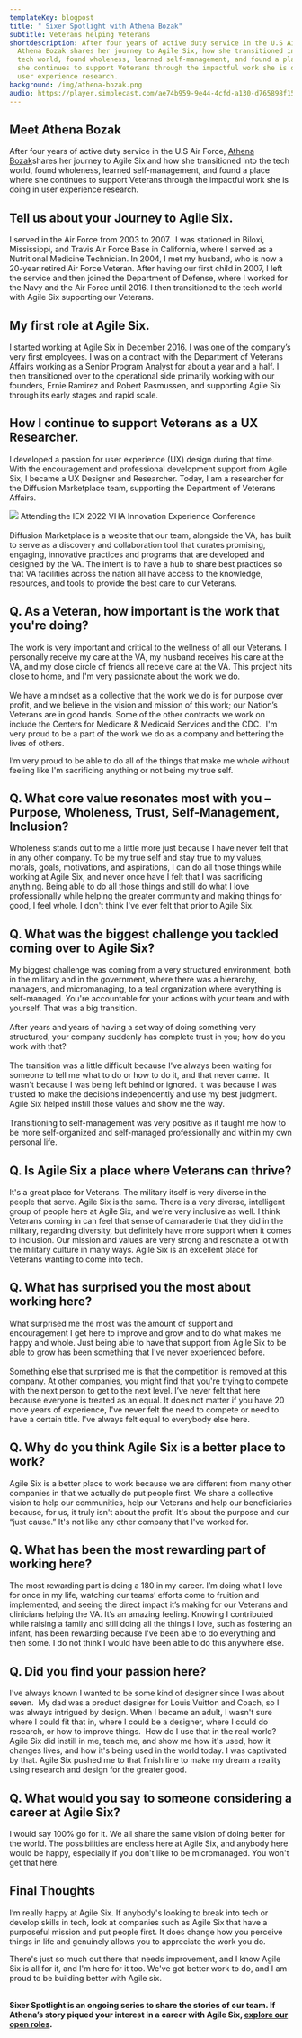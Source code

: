 ```yaml
---
templateKey: blogpost
title: " Sixer Spotlight with Athena Bozak"
subtitle: Veterans helping Veterans
shortdescription: After four years of active duty service in the U.S Air Force,
  Athena Bozak shares her journey to Agile Six, how she transitioned into the
  tech world, found wholeness, learned self-management, and found a place where
  she continues to support Veterans through the impactful work she is doing in
  user experience research.
background: /img/athena-bozak.png
audio: https://player.simplecast.com/ae74b959-9e44-4cfd-a130-d765898f15c8?dark=false
---
```

## Meet Athena Bozak 

After four years of active duty service in the U.S Air Force, [Athena Bozak](https://www.linkedin.com/in/athenab84/)shares her journey to Agile Six and how she transitioned into the tech world, found wholeness, learned self-management, and found a place where she continues to support Veterans through the impactful work she is doing in user experience research.

## Tell us about your Journey to Agile Six.

I served in the Air Force from 2003 to 2007.  I was stationed in Biloxi, Mississippi, and Travis Air Force Base in California, where I served as a Nutritional Medicine Technician. In 2004, I met my husband, who is now a 20-year retired Air Force Veteran. After having our first child in 2007, I left the service and then joined the Department of Defense, where I worked for the Navy and the Air Force until 2016. I then transitioned to the tech world with Agile Six supporting our Veterans. 

## My first role at Agile Six.

I started working at Agile Six in December 2016. I was one of the company’s very first employees. I was on a contract with the Department of Veterans Affairs working as a Senior Program Analyst for about a year and a half. I then transitioned over to the operational side primarily working with our founders, Ernie Ramirez and Robert Rasmussen, and supporting Agile Six through its early stages and rapid scale. 

## How I continue to support Veterans as a UX Researcher.

I developed a passion for user experience (UX) design during that time. With the encouragement and professional development support from Agile Six, I became a UX Designer and Researcher. Today, I am a researcher for the Diffusion Marketplace team, supporting the Department of Veterans Affairs.

![](https://lh4.googleusercontent.com/QGUnD4MFaY7JiDCYOopeooJlS3H7GlIPL_CtneXRTuoF7fOlNoSyOqJbVgHCG50IFynq5QzMMwEOvc1rfZcoleZtfU8gwcS28O8s2jjnaNPfuP_zj9GaAAaUKIaijrMGtCE1cRIVDO2VRdLZv8zDgtyeKqgXlpU0g9Rm7PGzG4RiS2GMOL0WjakdVzcCCg) Attending the IEX 2022 VHA Innovation Experience Conference\
\
Diffusion Marketplace is a website that our team, alongside the VA, has built to serve as a discovery and collaboration tool that curates promising, engaging, innovative practices and programs that are developed and designed by the VA. The intent is to have a hub to share best practices so that VA facilities across the nation all have access to the knowledge, resources, and tools to provide the best care to our Veterans. 

## Q. As a Veteran, how important is the work that you're doing?

The work is very important and critical to the wellness of all our Veterans. I personally receive my care at the VA, my husband receives his care at the VA, and my close circle of friends all receive care at the VA. This project hits close to home, and I'm very passionate about the work we do.\
\
We have a mindset as a collective that the work we do is for purpose over profit, and we believe in the vision and mission of this work; our Nation’s Veterans are in good hands. Some of the other contracts we work on include the Centers for Medicare & Medicaid Services and the CDC.  I'm very proud to be a part of the work we do as a company and bettering the lives of others. 

I’m very proud to be able to do all of the things that make me whole without feeling like I'm sacrificing anything or not being my true self.

## Q. What core value resonates most with you – Purpose, Wholeness, Trust, Self-Management, Inclusion?

Wholeness stands out to me a little more just because I have never felt that in any other company. To be my true self and stay true to my values, morals, goals, motivations, and aspirations, I can do all those things while working at Agile Six, and never once have I felt that I was sacrificing anything. Being able to do all those things and still do what I love professionally while helping the greater community and making things for good, I feel whole. I don't think I've ever felt that prior to Agile Six.

## Q. What was the biggest challenge you tackled coming over to Agile Six?

My biggest challenge was coming from a very structured environment, both in the military and in the government, where there was a hierarchy, managers, and micromanaging, to a teal organization where everything is self-managed. You're accountable for your actions with your team and with yourself. That was a big transition. \
\
After years and years of having a set way of doing something very structured, your company suddenly has complete trust in you; how do you work with that? \
\
The transition was a little difficult because I've always been waiting for someone to tell me what to do or how to do it, and that never came.  It wasn't because I was being left behind or ignored. It was because I was trusted to make the decisions independently and use my best judgment. Agile Six helped instill those values and show me the way.\
\
Transitioning to self-management was very positive as it taught me how to be more self-organized and self-managed professionally and within my own personal life.

## Q. Is Agile Six a place where Veterans can thrive?

It's a great place for Veterans. The military itself is very diverse in the people that serve. Agile Six is the same. There is a very diverse, intelligent group of people here at Agile Six, and we're very inclusive as well. I think Veterans coming in can feel that sense of camaraderie that they did in the military, regarding diversity, but definitely have more support when it comes to inclusion. Our mission and values are very strong and resonate a lot with the military culture in many ways. Agile Six is an excellent place for Veterans wanting to come into tech.

## Q. What has surprised you the most about working here?

What surprised me the most was the amount of support and encouragement I get here to improve and grow and to do what makes me happy and whole. Just being able to have that support from Agile Six to be able to grow has been something that I've never experienced before. \
\
Something else that surprised me is that the competition is removed at this company. At other companies, you might find that you're trying to compete with the next person to get to the next level. I’ve never felt that here because everyone is treated as an equal. It does not matter if you have 20 more years of experience, I've never felt the need to compete or need to have a certain title. I've always felt equal to everybody else here. 

## Q. Why do you think Agile Six is a better place to work?

Agile Six is a better place to work because we are different from many other companies in that we actually do put people first. We share a collective vision to help our communities, help our Veterans and help our beneficiaries because, for us, it truly isn't about the profit. It's about the purpose and our “just cause.” It's not like any other company that I've worked for.

## Q. What has been the most rewarding part of working here? 

The most rewarding part is doing a 180 in my career. I’m doing what I love for once in my life, watching our teams’ efforts come to fruition and implemented, and seeing the direct impact it’s making for our Veterans and clinicians helping the VA. It’s an amazing feeling. Knowing I contributed while raising a family and still doing all the things I love, such as fostering an infant, has been rewarding because I've been able to do everything and then some. I do not think I would have been able to do this anywhere else. 

## Q. Did you find your passion here? 

I've always known I wanted to be some kind of designer since I was about seven.  My dad was a product designer for Louis Vuitton and Coach, so I was always intrigued by design. When I became an adult, I wasn't sure where I could fit that in, where I could be a designer, where I could do research, or how to improve things.  How do I use that in the real world?  Agile Six did instill in me, teach me, and show me how it's used, how it changes lives, and how it's being used in the world today. I was captivated by that. Agile Six pushed me to that finish line to make my dream a reality using research and design for the greater good.

## Q. What would you say to someone considering a career at Agile Six?

I would say 100% go for it. We all share the same vision of doing better for the world. The possibilities are endless here at Agile Six, and anybody here would be happy, especially if you don't like to be micromanaged. You won't get that here.

## Final Thoughts

I’m really happy at Agile Six. If anybody's looking to break into tech or develop skills in tech, look at companies such as Agile Six that have a purposeful mission and put people first. It does change how you perceive things in life and genuinely allows you to appreciate the work you do. 

There's just so much out there that needs improvement, and I know Agile Six is all for it, and I'm here for it too. We've got better work to do, and I am proud to be building better with Agile six. 

**\
Sixer Spotlight is an ongoing series to share the stories of our team. If Athena’s story piqued your interest in a career with Agile Six, [explore our open roles](https://boards.greenhouse.io/agilesix).**